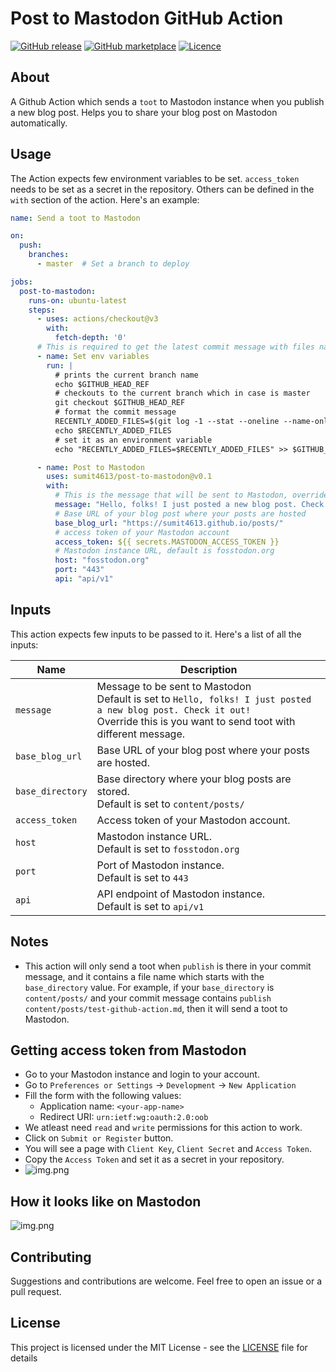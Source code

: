# Post to Mastodon GitHub Action

[![GitHub release](https://img.shields.io/github/release/sumit4613/post-to-mastodon.svg?style=play)](https://github.com/sumit4613/post-to-mastodon/releases/latest)
[![GitHub marketplace](https://img.shields.io/badge/marketplace-post--to--mastodon-blue?logo=github&style=play)](https://github.com/marketplace/actions/post-to-mastodon)
[![Licence](https://img.shields.io/github/license/sumit4613/post-to-mastodon)](https://github.com/sumit4613/post-to-mastodon/blob/main/LICENSE)

## About

A Github Action which sends a `toot` to Mastodon instance when you publish a new blog post. Helps you to share your blog
post on Mastodon automatically.

## Usage

The Action expects few environment variables to be set. `access_token` needs to be set as a secret in the repository.
Others can be defined in the `with` section of the action. Here's an example:

```yml
name: Send a toot to Mastodon

on:
  push:
    branches:
      - master  # Set a branch to deploy

jobs:
  post-to-mastodon:
    runs-on: ubuntu-latest
    steps:
      - uses: actions/checkout@v3
        with:
          fetch-depth: '0'
      # This is required to get the latest commit message with files names
      - name: Set env variables
        run: |
          # prints the current branch name
          echo $GITHUB_HEAD_REF
          # checkouts to the current branch which in case is master
          git checkout $GITHUB_HEAD_REF
          # format the commit message
          RECENTLY_ADDED_FILES=$(git log -1 --stat --oneline --name-only | tr '\n' '|')
          echo $RECENTLY_ADDED_FILES
          # set it as an environment variable
          echo "RECENTLY_ADDED_FILES=$RECENTLY_ADDED_FILES" >> $GITHUB_ENV

      - name: Post to Mastodon
        uses: sumit4613/post-to-mastodon@v0.1
        with:
          # This is the message that will be sent to Mastodon, override it with your own message if you want
          message: "Hello, folks! I just posted a new blog post. Check it out!"
          # Base URL of your blog post where your posts are hosted
          base_blog_url: "https://sumit4613.github.io/posts/"
          # access token of your Mastodon account
          access_token: ${{ secrets.MASTODON_ACCESS_TOKEN }}
          # Mastodon instance URL, default is fosstodon.org
          host: "fosstodon.org"
          port: "443"
          api: "api/v1"
```

## Inputs

This action expects few inputs to be passed to it. Here's a list of all the inputs:

| Name             | Description                                                                                                                                                                             |
|------------------|-----------------------------------------------------------------------------------------------------------------------------------------------------------------------------------------|
| `message`        | Message to be sent to Mastodon<br/> Default is set to `Hello, folks! I just posted a new blog post. Check it out!` <br/> Override this is you want to send toot with different message. |
| `base_blog_url`  | Base URL of your blog post where your posts are hosted.                                                                                                                                 |
| `base_directory` | Base directory where your blog posts are stored.<br/> Default is set to `content/posts/`                                                                                                |
| `access_token`   | Access token of your Mastodon account.                                                                                                                                                  |
| `host`           | Mastodon instance URL. <br/> Default is set to `fosstodon.org`                                                                                                                          |
| `port`           | Port of Mastodon instance. <br/> Default is set to `443`                                                                                                                                |
| `api`            | API endpoint of Mastodon instance. <br/> Default is set to `api/v1`                                                                                                                     |

## Notes

- This action will only send a toot when `publish` is there in your commit message, and it contains a file name which
  starts with the `base_directory` value. For example, if your `base_directory` is `content/posts/` and your commit
  message contains `publish content/posts/test-github-action.md`, then it will send a toot to Mastodon.

## Getting access token from Mastodon

- Go to your Mastodon instance and login to your account.
- Go to `Preferences or Settings` -> `Development` -> `New Application`
- Fill the form with the following values:
    - Application name: `<your-app-name>`
    - Redirect URI: `urn:ietf:wg:oauth:2.0:oob`
- We atleast need `read` and `write` permissions for this action to work.
- Click on `Submit or Register` button.
- You will see a page with `Client Key`, `Client Secret` and `Access Token`.
- Copy the `Access Token` and set it as a secret in your repository.
- ![img.png](resources/create_new_app.png)

## How it looks like on Mastodon

![img.png](resources/mastodon_toot.png)

## Contributing

Suggestions and contributions are welcome. Feel free to open an issue or a pull request.

## License

This project is licensed under the MIT License - see the [LICENSE](LICENSE) file for details
